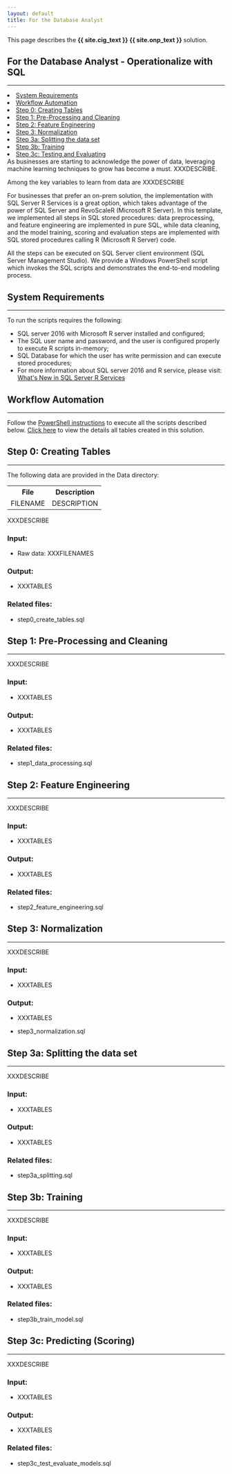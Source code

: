 ```yaml
---
layout: default
title: For the Database Analyst
---
```

<div class="alert alert-success" role="alert"> This page describes the 
<strong>
<span class="sql">{{ site.cig_text }}</span>
<span class="onp">{{ site.onp_text }}</span>
</strong>
solution.
</div> 

## For the Database Analyst - Operationalize with SQL
------------------------------

<div class="row">
    <div class="col-md-6">
        <div class="toc">
          <li><a href="#system-requirements">System Requirements</a></li>
          <li><a href="#workflow-automation">Workflow Automation</a></li>
        <li><a href="#step0">Step 0: Creating Tables</a></li>
        <li><a href="#step1">Step 1: Pre-Processing and Cleaning</a></li>
        <li><a href="#step2">Step 2: Feature Engineering</a></li>
        <li><a href="#step3">Step 3: Normalization</a></li>
        <li><a href="#step3a">Step 3a: Splitting the data set</a></li>
        <li><a href="#step3b">Step 3b: Training</a></li>
        <li><a href="#step3c">Step 3c: Testing and Evaluating</a></li>
        </div>
    </div>
    <div class="col-md-6">
      As businesses are starting to acknowledge the power of data, leveraging machine learning techniques to grow has become a must. XXXDESCRIBE.
          </div>
</div>
<p>
Among the key variables to learn from data are XXXDESCRIBE
</p>

For businesses that prefer an on-prem solution, the implementation with SQL Server R Services is a great option, which takes advantage of the power of SQL Server and RevoScaleR (Microsoft R Server). In this template, we implemented all steps in SQL stored procedures: data preprocessing, and feature engineering are implemented in pure SQL, while data cleaning, and the model training, scoring and evaluation steps are implemented with SQL stored procedures calling R (Microsoft R Server) code. 

All the steps can be executed on SQL Server client environment (SQL Server Management Studio). We provide a Windows PowerShell script which invokes the SQL scripts and demonstrates the end-to-end modeling process.

## System Requirements
-----------------------

To run the scripts requires the following:

 * SQL server 2016 with Microsoft R server installed and configured;
 * The SQL user name and password, and the user is configured properly to execute R scripts in-memory;
 * SQL Database for which the user has write permission and can execute stored procedures;
 * For more information about SQL server 2016 and R service, please visit: [What's New in SQL Server R Services](https://msdn.microsoft.com/en-us/library/mt604847.aspx)


## Workflow Automation
-------------------
Follow the [PowerShell instructions](Powershell_Instructions.html) to execute all the scripts described below.  [Click here](tables.html) to view the details all tables created in this solution.

 
<a name="step0">

## Step 0: Creating Tables
--------------------------


The following data are provided in the Data directory:

<table class="table table-compressed table-striped">
  <tr>
    <th>File</th>
    <th>Description</th>
  </tr>
  <tr>
    <td>FILENAME</td>
    <td>DESCRIPTION</td>
  </tr>

</table>

XXXDESCRIBE

### Input:

* Raw data: XXXFILENAMES 

### Output:

* XXXTABLES

### Related files:

* step0_create_tables.sql

<a name="step1">

## Step 1: Pre-Processing and Cleaning
----------------------------------------

XXXDESCRIBE

### Input:

* XXXTABLES

### Output:

* XXXTABLES

### Related files:
* step1_data_processing.sql

<a name="step2">

## Step 2: Feature Engineering
-------------------------------

XXXDESCRIBE

### Input:

* XXXTABLES

### Output:

* XXXTABLES

### Related files:

* step2_feature_engineering.sql

<a name="step3">

## Step 3: Normalization
---------------------------

XXXDESCRIBE

### Input:

* XXXTABLES

### Output:

* XXXTABLES

* step3_normalization.sql

<a name="step3a">

## Step 3a: Splitting the data set
-----------------------------------

XXXDESCRIBE

### Input:

* XXXTABLES

### Output:

* XXXTABLES

### Related files:

* step3a_splitting.sql

<a name="step3b">

## Step 3b: Training
----------------------

XXXDESCRIBE

### Input:

* XXXTABLES

### Output:

* XXXTABLES

### Related files:

* step3b_train_model.sql

<a name="step3c">

## Step 3c: Predicting (Scoring)
---------------------------------

XXXDESCRIBE

### Input:

* XXXTABLES

### Output:

* XXXTABLES

### Related files:

* step3c_test_evaluate_models.sql

<a name="step4">






